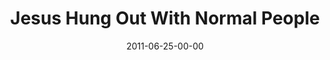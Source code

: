 ---
layout: message
category: message
series: "Jesus: The Greatest Show on Earth"
title: "Jesus Hung Out With Normal People"
date: 2011-06-25-00-00
message_id: 680
audio: "http://s3.amazonaws.com/crossroads-media/messages/audio/greatestshow02.mp3"
audio-duration: "43:08"
program: "http://s3.amazonaws.com/crossroads-media/documents/06_25-26_11Program.pdf"
description: "Brian Tome talks about how Jesus went out of his way to hang out with normal people."
video: "http://s3.amazonaws.com/crossroads-media/messages/video/greatestshow02.mp4"
video-duration: "43:14"
yt-embed-url: "//www.youtube.com/embed/GD5nhUp-wCg"
video-image: "http://s3.amazonaws.com/crossroads-media/images/greatestshow02_still.jpg"
tag: 
 - tome
 - friendship
 - relationships
 - citylink
 - baptism
 - program
 - game-change
explicit: false
---